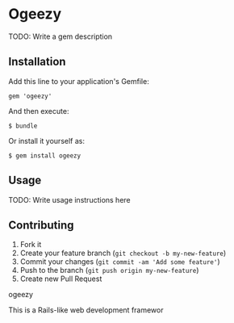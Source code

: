 
# Ogeezy

TODO: Write a gem description

## Installation

Add this line to your application's Gemfile:

    gem 'ogeezy'

And then execute:

    $ bundle

Or install it yourself as:

    $ gem install ogeezy

## Usage

TODO: Write usage instructions here

## Contributing

1. Fork it
2. Create your feature branch (`git checkout -b my-new-feature`)
3. Commit your changes (`git commit -am 'Add some feature'`)
4. Push to the branch (`git push origin my-new-feature`)
5. Create new Pull Request

ogeezy


This is a Rails-like web development framewor
